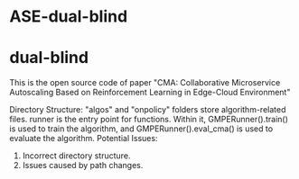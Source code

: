 # ASE-dual-blind
# dual-blind
This is the open source code of paper "CMA: Collaborative Microservice Autoscaling Based on
Reinforcement Learning in Edge-Cloud Environment"

Directory Structure:
"algos" and "onpolicy" folders store algorithm-related files.
runner is the entry point for functions. Within it, GMPERunner().train() is used to train the algorithm, and GMPERunner().eval_cma() is used to evaluate the algorithm.
Potential Issues:
1. Incorrect directory structure.
2. Issues caused by path changes.